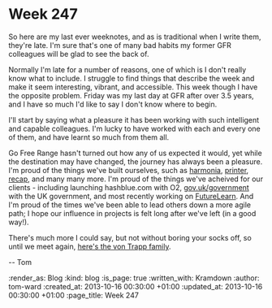 Week 247
========

So here are my last ever weeknotes, and as is traditional when I write them, they're late.  I'm sure that's one of many bad habits my former GFR colleagues will be glad to see the back of.

Normally I'm late for a number of reasons, one of which is I don't really know what to include.  I struggle to find things that describe the week and make it seem interesting, vibrant, and accessible.  This week though I have the opposite problem.  Friday was my last day at GFR after over 3.5 years, and I have so much I'd like to say I don't know where to begin.

I'll start by saying what a pleasure it has been working with such intelligent and capable colleagues.  I'm lucky to have worked with each and every one of them, and have learnt so much from them all.

Go Free Range hasn't turned out how any of us expected it would, yet while the destination may have changed, the journey has always been a pleasure.  I'm proud of the things we've built ourselves, such as [harmonia](https://harmonia.io), [printer](http://gofreerange.com/printer), [recap](https://github.com/freerange/recap), and many many more.  I'm proud of the things we've acheived for our clients - including launching hashblue.com with O2, [gov.uk/government](https://www.gov.uk/government) with the UK government, and most recently working on [FutureLearn](https://www.futurelearn.com).  And I'm proud of the times we've been able to lead others down a more agile path; I hope our influence in projects is felt long after we've left (in a good way!).

There's much more I could say, but not without boring your socks off, so until we meet again, [here's the von Trapp family](http://www.youtube.com/watch?v=xNs3nK31DKc).

-- Tom

:render_as: Blog
:kind: blog
:is_page: true
:written_with: Kramdown
:author: tom-ward
:created_at: 2013-10-16 00:30:00 +01:00
:updated_at: 2013-10-16 00:30:00 +01:00
:page_title: Week 247
